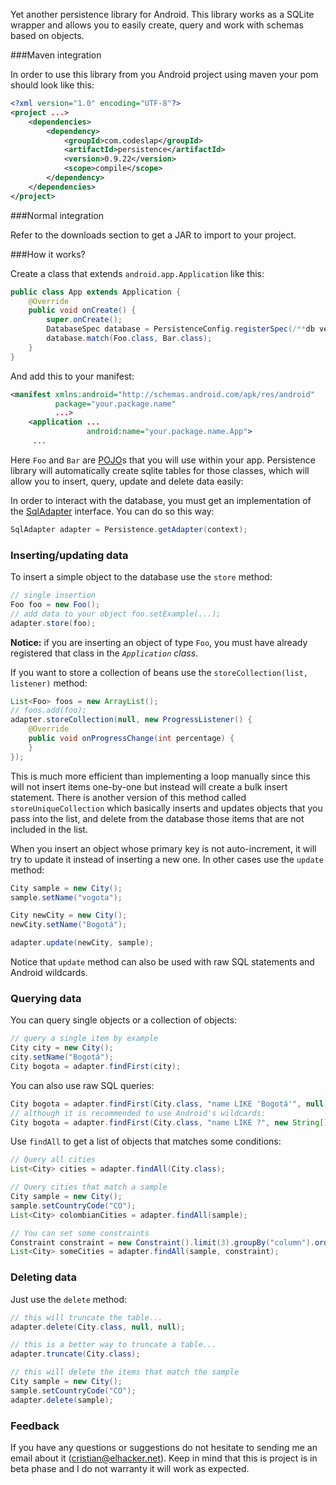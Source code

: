 Yet another persistence library for Android. This library works as a SQLite wrapper and allows you to easily create,
query and work with schemas based on objects.

###Maven integration

In order to use this library from you Android project using maven your pom should look like this:

```xml
<?xml version="1.0" encoding="UTF-8"?>
<project ...>
    <dependencies>
        <dependency>
            <groupId>com.codeslap</groupId>
            <artifactId>persistence</artifactId>
            <version>0.9.22</version>
            <scope>compile</scope>
        </dependency>
    </dependencies>
</project>
```

###Normal integration

Refer to the downloads section to get a JAR to import to your project.

###How it works?

Create a class that extends `android.app.Application` like this:

```java
public class App extends Application {
    @Override
    public void onCreate() {
        super.onCreate();
        DatabaseSpec database = PersistenceConfig.registerSpec(/**db version**/1);
        database.match(Foo.class, Bar.class);
    }
}
```

And add this to your manifest:

```xml
<manifest xmlns:android="http://schemas.android.com/apk/res/android"
          package="your.package.name"
          ...>
    <application ...
                 android:name="your.package.name.App">
     ...
```

Here `Foo` and `Bar` are [POJO][1]s that you will use within your app. Persistence library will automatically create
sqlite tables for those classes, which will allow you to insert, query, update and delete data easily:

In order to interact with the database, you must get an implementation of the [SqlAdapter][2] interface. You can do
so this way:

```java
SqlAdapter adapter = Persistence.getAdapter(context);
```

### Inserting/updating data

To insert a simple object to the database use the `store` method:

```java
// single insertion
Foo foo = new Foo();
// add data to your object foo.setExample(...);
adapter.store(foo);
```

 **Notice:** if you are inserting an object of type `Foo`, you must have already registered that class in the
 *`Application` class*.

If you want to store a collection of beans use the `storeCollection(list, listener)` method:

```java
List<Foo> foos = new ArrayList();
// foos.add(foo);
adapter.storeCollection(null, new ProgressListener() {
    @Override
    public void onProgressChange(int percentage) {
    }
});
```

This is much more efficient than implementing a loop manually since this will not insert items one-by-one but instead
will create a bulk insert statement. There is another version of this method called `storeUniqueCollection` which
basically inserts and updates objects that you pass into the list, and delete from the database those items that are not
included in the list.

When you insert an object whose primary key is not auto-increment, it will try to update it instead of inserting a new
one. In other cases use the `update` method:

```java
City sample = new City();
sample.setName("vogota");

City newCity = new City();
newCity.setName("Bogotá");

adapter.update(newCity, sample);
```

Notice that `update` method can also be used with raw SQL statements and Android wildcards.

### Querying data

You can query single objects or a collection of objects:

```java
// query a single item by example
City city = new City();
city.setName("Bogotá");
City bogota = adapter.findFirst(city);
```

You can also use raw SQL queries:

```java
City bogota = adapter.findFirst(City.class, "name LIKE 'Bogotá'", null);
// although it is recommended to use Android's wildcards:
City bogota = adapter.findFirst(City.class, "name LIKE ?", new String[]{"Bogotá"});
```

Use `findAll` to get a list of objects that matches some conditions:

```java
// Query all cities
List<City> cities = adapter.findAll(City.class);

// Query cities that match a sample
City sample = new City();
sample.setCountryCode("CO");
List<City> colombianCities = adapter.findAll(sample);

// You can set some constraints
Constraint constraint = new Constraint().limit(3).groupBy("column").orderBy("name");
List<City> someCities = adapter.findAll(sample, constraint);
```

### Deleting data

Just use the `delete` method:

```java
// this will truncate the table...
adapter.delete(City.class, null, null);

// this is a better way to truncate a table...
adapter.truncate(City.class);

// this will delete the items that match the sample
City sample = new City();
sample.setCountryCode("CO");
adapter.delete(sample);
```

### Feedback

If you have any questions or suggestions do not hesitate to sending me an email about it (cristian@elhacker.net).
Keep in mind that this is project is in beta phase and I do not warranty it will work as expected.

  [1]: http://en.wikipedia.org/wiki/Plain_Old_Java_Object
  [2]: https://github.com/casidiablo/persistence/blob/master/src/main/java/com/codeslap/persistence/SqlAdapter.java
